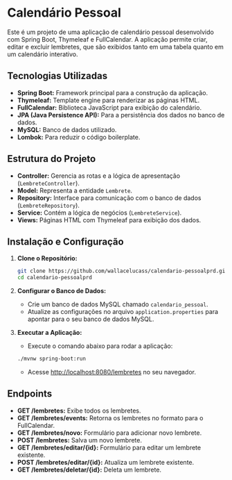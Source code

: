 # Calendário Pessoal

Este é um projeto de uma aplicação de calendário pessoal desenvolvido com Spring Boot, Thymeleaf e FullCalendar. A aplicação permite criar, editar e excluir lembretes, que são exibidos tanto em uma tabela quanto em um calendário interativo.

## Tecnologias Utilizadas

- **Spring Boot:** Framework principal para a construção da aplicação.
- **Thymeleaf:** Template engine para renderizar as páginas HTML.
- **FullCalendar:** Biblioteca JavaScript para exibição do calendário.
- **JPA (Java Persistence API):** Para a persistência dos dados no banco de dados.
- **MySQL:** Banco de dados utilizado.
- **Lombok:** Para reduzir o código boilerplate.

## Estrutura do Projeto

- **Controller:** Gerencia as rotas e a lógica de apresentação (`LembreteController`).
- **Model:** Representa a entidade `Lembrete`.
- **Repository:** Interface para comunicação com o banco de dados (`LembreteRepository`).
- **Service:** Contém a lógica de negócios (`LembreteService`).
- **Views:** Páginas HTML com Thymeleaf para exibição dos dados.

## Instalação e Configuração

1. **Clone o Repositório:**

    ```bash
    git clone https://github.com/wallacelucass/calendario-pessoalprd.git
    cd calendario-pessoalprd
    ```

2. **Configurar o Banco de Dados:**
    - Crie um banco de dados MySQL chamado `calendario_pessoal`.
    - Atualize as configurações no arquivo `application.properties` para apontar para o seu banco de dados MySQL.

3. **Executar a Aplicação:**
    - Execute o comando abaixo para rodar a aplicação:
    
    ```bash
    ./mvnw spring-boot:run
    ```
    
    - Acesse [http://localhost:8080/lembretes](http://localhost:8080/lembretes) no seu navegador.

## Endpoints

- **GET /lembretes:** Exibe todos os lembretes.
- **GET /lembretes/events:** Retorna os lembretes no formato para o FullCalendar.
- **GET /lembretes/novo:** Formulário para adicionar novo lembrete.
- **POST /lembretes:** Salva um novo lembrete.
- **GET /lembretes/editar/{id}:** Formulário para editar um lembrete existente.
- **POST /lembretes/editar/{id}:** Atualiza um lembrete existente.
- **GET /lembretes/deletar/{id}:** Deleta um lembrete.
